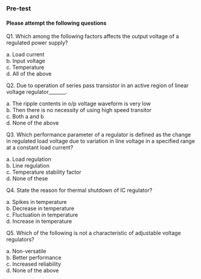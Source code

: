 ###  Pre-test
#### Please attempt the following questions

Q1. Which among the following factors affects the output voltage of a regulated power supply?<br>

a. Load current<br>
b. Input voltage<br>
c. Temperature<br>
d. All of the above<br>


Q2. Due to operation of series pass transistor in an active region of linear voltage regulator_______.<br>

a. The ripple contents in o/p voltage waveform is very low<br>
b. Then there is no necessity of using high speed transitor<br>
c. Both a and b<br>
d. None of the above<br>


Q3. Which performance parameter of a regulator is defined as the change in regulated load voltage due to variation in line voltage in a specified range at a constant load current?<br>

a. Load regulation<br>
b. Line regulation<br>
c. Temperature stability factor<br>
d. None of these<br>


Q4. State the reason for thermal shutdown of IC regulator?<br>

a. Spikes in temperature<br>
b. Decrease in temperature<br>
c. Fluctuation in temperature<br>
d. Increase in temperature<br>


Q5. Which of the following is not a characteristic of adjustable voltage regulators?<br>

a. Non-versatile<br>
b. Better performance<br>
c. Increased reliability<br>
d. None of the above<br>



